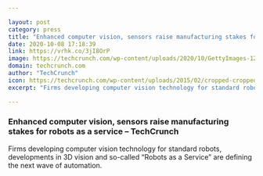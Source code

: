 ```yaml
---

layout: post
category: press
title: "Enhanced computer vision, sensors raise manufacturing stakes for robots as a service"
date: 2020-10-08 17:18:39
link: https://vrhk.co/3jI8OrP
image: https://techcrunch.com/wp-content/uploads/2020/10/GettyImages-1220591821.jpg?w=743
domain: techcrunch.com
author: "TechCrunch"
icon: https://techcrunch.com/wp-content/uploads/2015/02/cropped-cropped-favicon-gradient.png?w=180
excerpt: "Firms developing computer vision technology for standard robots, developments in 3D vision and so-called “Robots as a Service” are defining the next wave of automation."

---
```


### Enhanced computer vision, sensors raise manufacturing stakes for robots as a service – TechCrunch

Firms developing computer vision technology for standard robots, developments in 3D vision and so-called “Robots as a Service” are defining the next wave of automation.